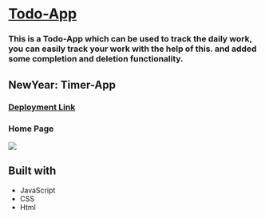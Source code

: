 <!-- # Timer-js
This is a countdown timer built with only html css and javascript
you can count the rest of the time and date that how much is left -->



# [Todo-App](https://zippy-kitsune-2c37d4.netlify.app/)

<h3>
  This is a Todo-App which can be used to track the daily work, you can easily track your work with the help of this.
  and added some completion and deletion functionality.
  </h3>




## NewYear: Timer-App

### [Deployment Link](https://singular-fox-755fd2.netlify.app/)

### Home Page

![](https://github.com/shaheen-ahmad2601/timer-js/blob/master/counter-img.png)



## Built with 
- JavaScript
- CSS
- Html
